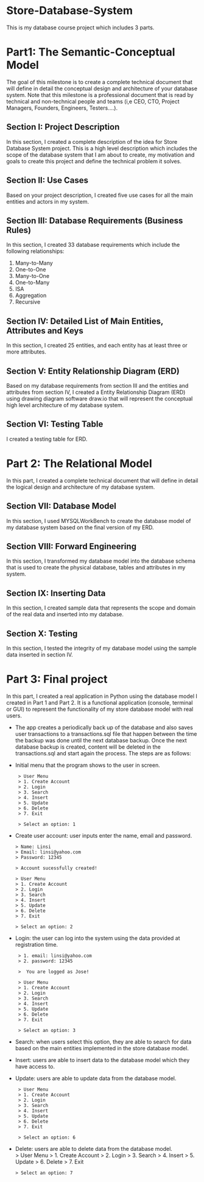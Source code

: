 # Store-Database-System
This is my database course project which includes 3 parts.

# Part1: The Semantic-Conceptual Model 

The goal of this milestone is to create a complete technical document that will define in detail the conceptual 
design and architecture of your database system. Note that this milestone is a professional document that is read 
by technical and non-technical people and teams (i,e CEO, CTO, Project Managers, Founders, Engineers, Testers....).

## Section I: Project Description
In this section, I created a complete description of the idea for Store Database System project. 
This is a high level description which includes the scope of the database system that I am about to create,
my motivation and goals to create this project and define the technical problem it solves. 

## Section II: Use Cases 
Based on your project description, I created five use cases for all the main entities and actors in my system.

## Section III: Database Requirements (Business Rules)

In this section, I created 33 database requirements which include the following relationships:

1. Many-to-Many
2. One-to-One
3. Many-to-One
4. One-to-Many
5. ISA
6. Aggregation 
7. Recursive

## Section IV: Detailed List of Main Entities, Attributes and Keys 
In this section, I created 25 entities, and each entity has at least three or more attributes. 

## Section V: Entity Relationship Diagram (ERD) 
Based on my database requirements from section III and the entities and attributes from section IV, I created a Entity
Relationship Diagram (ERD) using drawing diagram software draw.io that will represent the conceptual high level architecture of my database system.  


## Section VI: Testing Table 
I created a testing table for ERD.

# Part 2: The Relational Model 
In this part, I created a complete technical document that will define in detail the logical 
design and architecture of my database system.  

## Section VII: Database Model 
In this section, I used MYSQLWorkBench to create the database model of my database system based on the final version of my ERD. 

## Section VIII: Forward Engineering 
In this section, I transformed my database model into the database schema that is used to create the physical database, tables and attributes in my system.

## Section IX: Inserting Data 
In this section, I created sample data that represents the scope and domain of the real data and inserted into my database. 

## Section X: Testing 
In this section, I tested the integrity of my database model using the sample data inserted in section IV.

# Part 3: Final project

In this part, I created a real application in Python using the database model I created in Part 1 and Part 2. It is a functional application (console, terminal or GUI) to represent the functionality of my store database model with real users. 
 
 * The app creates a periodically back up of the database and also saves user transactions to a transactions.sql file that happen between the time the backup was done until the next database backup. Once the next database backup is created, content will be deleted in the transactions.sql and start again the process. The steps are as follows:

 * Initial menu that the program shows to the user in screen. 
        
        > User Menu 
        > 1. Create Account 
        > 2. Login 
        > 3. Search
        > 4. Insert 
        > 5. Update
        > 6. Delete 
        > 7. Exit
        
        > Select an option: 1

  * Create user account: user inputs enter the name, email and password.
        
        > Name: Linsi
        > Email: linsi@yahoo.com
        > Password: 12345
        
        > Account sucessfully created!
        
        > User Menu 
        > 1. Create Account 
        > 2. Login 
        > 3. Search
        > 4. Insert 
        > 5. Update
        > 6. Delete 
        > 7. Exit
        
        > Select an option: 2
 
 * Login: the user can log into the system using the data provided at registration time. 
 
        > 1. email: linsi@yahoo.com
        > 2. password: 12345
        
        >  You are logged as Jose!
        
        > User Menu 
        > 1. Create Account 
        > 2. Login 
        > 3. Search
        > 4. Insert 
        > 5. Update
        > 6. Delete 
        > 7. Exit
        
        > Select an option: 3
        
  * Search: when users select this option, they are able to search for data based on the main entities implemented in the store database model. 
              
  * Insert: users are able to insert data to the database model which they have access to. 
        
  * Update: users are able to update data from the database model. 
  
         > User Menu 
         > 1. Create Account 
         > 2. Login 
         > 3. Search
         > 4. Insert 
         > 5. Update
         > 6. Delete 
         > 7. Exit
        
         > Select an option: 6
         
         
   * Delete: users are able to delete data from the database model.       
         > User Menu 
         > 1. Create Account 
         > 2. Login 
         > 3. Search
         > 4. Insert 
         > 5. Update
         > 6. Delete 
         > 7. Exit
        
         > Select an option: 7 
        




